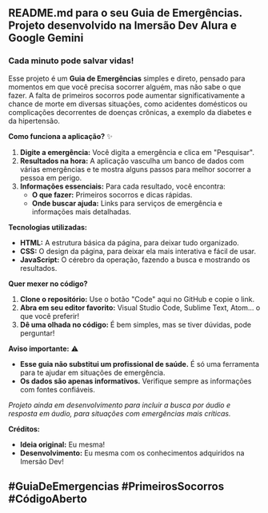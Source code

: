 ## **README.md para o seu Guia de Emergências. Projeto desenvolvido na Imersão Dev Alura e Google Gemini**

### **Cada minuto pode salvar vidas!** 

Esse projeto é um **Guia de Emergências** simples e direto, pensado para momentos em que você precisa socorrer alguém, mas não sabe o que fazer. A falta de primeiros socorros pode aumentar significativamente a chance de morte em diversas situações, como acidentes domésticos ou complicações decorrentes de doenças crônicas, a exemplo da diabetes e da hipertensão.

**Como funciona a aplicação?** ✨

1. **Digite a emergência:** Você digita a emergência e clica em "Pesquisar".
2. **Resultados na hora:** A aplicação vasculha um banco de dados com várias emergências e te mostra alguns passos para melhor socorrer a pessoa em perigo.
3. **Informações essenciais:** Para cada resultado, você encontra:
   * **O que fazer:** Primeiros socorros e dicas rápidas.
   * **Onde buscar ajuda:** Links para serviços de emergência e informações mais detalhadas.

**Tecnologias utilizadas:** ️

* **HTML:** A estrutura básica da página, para deixar tudo organizado.
* **CSS:** O design da página, para deixar ela mais interativa e fácil de usar.
* **JavaScript:** O cérebro da operação, fazendo a busca e mostrando os resultados.

**Quer mexer no código?** 

1. **Clone o repositório:** Use o botão "Code" aqui no GitHub e copie o link.
2. **Abra em seu editor favorito:** Visual Studio Code, Sublime Text, Atom... o que você preferir!
3. **Dê uma olhada no código:** É bem simples, mas se tiver dúvidas, pode perguntar!

**Aviso importante:** ⚠️

* **Esse guia não substitui um profissional de saúde.** É só uma ferramenta para te ajudar em situações de emergência.
* **Os dados são apenas informativos.** Verifique sempre as informações com fontes confiáveis.

*Projeto ainda em desenvolvimento para incluir a busca por áudio e resposta em áudio, para situações com emergências mais críticas.*

**Créditos:** 

* **Ideia original:** Eu mesma! 
* **Desenvolvimento:** Eu mesma com os conhecimentos adquiridos na Imersão Dev! 

**#GuiaDeEmergencias #PrimeirosSocorros #CódigoAberto**
---
